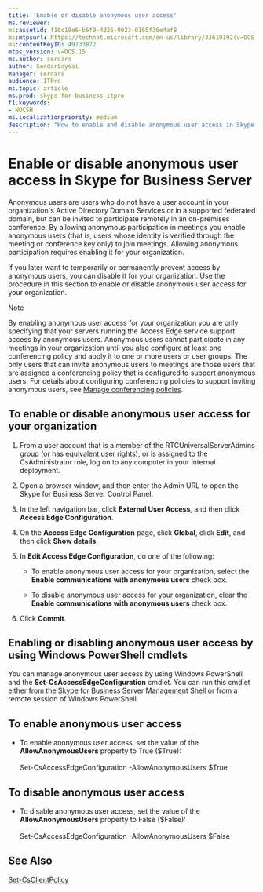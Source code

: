 ```yaml
---
title: 'Enable or disable anonymous user access'
ms.reviewer: 
ms:assetid: f10c19e6-b6f9-4d26-9923-0165f36e4af8
ms:mtpsurl: https://technet.microsoft.com/en-us/library/JJ619192(v=OCS.15)
ms:contentKeyID: 49733872
mtps_version: v=OCS.15
ms.author: serdars
author: SerdarSoysal
manager: serdars
audience: ITPro
ms.topic: article
ms.prod: skype-for-business-itpro
f1.keywords:
- NOCSH
ms.localizationpriority: medium
description: "How to enable and disable anonymous user access in Skype for Business Server."
---
```


# Enable or disable anonymous user access in Skype for Business Server

Anonymous users are users who do not have a user account in your organization's Active Directory Domain Services or in a supported federated domain, but can be invited to participate remotely in an on-premises conference. By allowing anonymous participation in meetings you enable anonymous users (that is, users whose identity is verified through the meeting or conference key only) to join meetings. Allowing anonymous participation requires enabling it for your organization.

If you later want to temporarily or permanently prevent access by anonymous users, you can disable it for your organization. Use the procedure in this section to enable or disable anonymous user access for your organization.

> [!NOTE]  
> By enabling anonymous user access for your organization you are only specifying that your servers running the Access Edge service support access by anonymous users. Anonymous users cannot participate in any meetings in your organization until you also configure at least one conferencing policy and apply it to one or more users or user groups. The only users that can invite anonymous users to meetings are those users that are assigned a conferencing policy that is configured to support anonymous users. For details about configuring conferencing policies to support inviting anonymous users, see [Manage conferencing policies](../../conferencing/conferencing-policies.md).

## To enable or disable anonymous user access for your organization

1.  From a user account that is a member of the RTCUniversalServerAdmins group (or has equivalent user rights), or is assigned to the CsAdministrator role, log on to any computer in your internal deployment.

2.  Open a browser window, and then enter the Admin URL to open the Skype for Business Server Control Panel. 

3.  In the left navigation bar, click **External User Access**, and then click **Access Edge Configuration**.

4.  On the **Access Edge Configuration** page, click **Global**, click **Edit**, and then click **Show details**.

5.  In **Edit Access Edge Configuration**, do one of the following:
    
      - To enable anonymous user access for your organization, select the **Enable communications with anonymous users** check box.
    
      - To disable anonymous user access for your organization, clear the **Enable communications with anonymous users** check box.

6.  Click **Commit**.


## Enabling or disabling anonymous user access by using Windows PowerShell cmdlets

You can manage anonymous user access by using Windows PowerShell and the **Set-CsAccessEdgeConfiguration** cmdlet. You can run this cmdlet either from the Skype for Business Server Management Shell or from a remote session of Windows PowerShell. 

## To enable anonymous user access

  - To enable anonymous user access, set the value of the **AllowAnonymousUsers** property to True ($True):<br/><br/>Set-CsAccessEdgeConfiguration -AllowAnonymousUsers $True

## To disable anonymous user access

  - To disable anonymous user access, set the value of the **AllowAnonymousUsers** property to False ($False):<br/><br/>Set-CsAccessEdgeConfiguration -AllowAnonymousUsers $False


## See Also

[Set-CsClientPolicy](/powershell/module/skype/Set-CsClientPolicy)  
